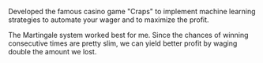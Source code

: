 Developed the famous casino game "Craps" to implement machine learning strategies to automate your wager and to maximize the profit.

The Martingale system worked best for me. Since the chances of winning consecutive times are pretty slim, we can yield better profit by waging double the amount we lost.
